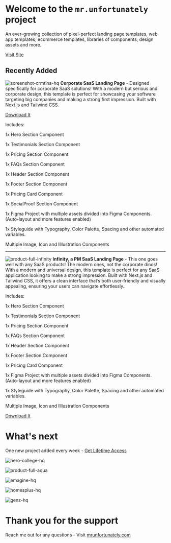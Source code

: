 # Welcome to the `mr.unfortunately` project
An ever-growing collection of pixel-perfect landing page templates, web app templates, ecommerce templates, libraries of components, design assets and more.

[Visit Site](https://mrunfortunately.com)

## Recently Added
![screenshot-crmtina-hq](https://github.com/user-attachments/assets/a6bd72b0-a8ea-41a3-ae20-d0c0ee39925d)
**Corporate SaaS Landing Page** - Designed specifically for corporate SaaS solutions! With a modern but serious and corporate design, this template is perfect for showcasing your software targeting big companies and making a strong first impression. Built with Next.js and Tailwind CSS.

[Download It](https//mrunfortunately.com)

Includes:

1x Hero Section Component

1x Testimonials Section Component

1x Pricing Section Component

1x FAQs Section Component

1x Header Section Component

1x Footer Section Component

1x Pricing Card Component

1x SocialProof Section Component

1x Figma Project with multiple assets divided into Figma Components. (Auto-layout and more features enabled)

1x Styleguide with Typography, Color Palette, Spacing and other automated variables.

Multiple Image, Icon and Illlustration Components

----

![product-full-infinity](https://github.com/user-attachments/assets/74426dad-4239-40e4-8cf2-7a2626b31791)
**Infinity, a PM SaaS Landing Page** - This one goes well with any SaaS products! The modern ones, not the corporate dinos! With a modern and universal design, this template is perfect for any SaaS application looking to make a strong impression. Built with Next.js and Tailwind CSS, it offers a clean interface that’s both user-friendly and visually appealing, ensuring your users can navigate effortlessly..

Includes:

1x Hero Section Component

1x Testimonials Section Component

1x Pricing Section Component

1x FAQs Section Component

1x Header Section Component

1x Footer Section Component

1x Pricing Card Component

1x Figma Project with multiple assets divided into Figma Components. (Auto-layout and more features enabled)

1x Styleguide with Typography, Color Palette, Spacing and other automated variables.

Multiple Image, Icon and Illlustration Components

[Download It](https//mrunfortunately.com)

# What's next
One new project added every week - [Get Lifetime Access](https://mrunfortunately.com)

![hero-college-hq](https://github.com/user-attachments/assets/56b0c025-a52b-4dda-b8dd-6aadc03c911f)

![product-full-aqua](https://github.com/user-attachments/assets/3479815a-f972-400a-9bad-c0ed3bfdaa82)

![emagine-hq](https://github.com/user-attachments/assets/ad789256-5fef-417c-808b-4ccba25b4f69)

![homesplus-hq](https://github.com/user-attachments/assets/281c9571-add7-4ed7-888f-d1b5a67b7e41)

![genz-hq](https://github.com/user-attachments/assets/467a56df-586b-403d-94d6-0f6fc23ae074)

# Thank you for the support
Reach me out for any questions - Visit [mrunfortunately.com](https://mrunfortunately.com)

